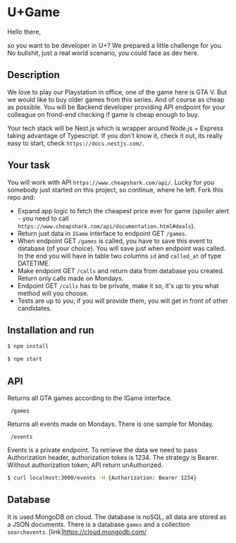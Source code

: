 # U+Game


Hello there,

so you want to be developer in U+? We prepared a little challenge for you. No bullshit, just a real world scenario, you could face as dev here.


## Description
We love to play our Playstation in office, one of the game here is GTA V. But we would like to buy older games from this series. And of course as cheap as possible.
You will be Backend developer providing API endpoint for your colleague on frond-end checking if game is cheap enough to buy.

Your tech stack will be Nest.js which is wrapper around Node.js + Express taking advantage of Typescript. If you don't know it, check it out, its really easy to start, check `https://docs.nestjs.com/`.

## Your task
You will work with API `https://www.cheapshark.com/api/`. Lucky for you somebody just started on this project, so continue, where he left. Fork this repo and:
- Expand app logic to fetch the cheapest price ever for game (spoiler alert - you need to call `https://www.cheapshark.com/api/documentation.html#deals`).
- Return just data in `IGame` interface to endpoint GET `/games`.
- When endpoint GET `/games` is called, you have to save this event to database (of your choice). You will save just when endpoint was called. In the end you will have in table two columns `id` and `called_at` of type DATETIME.
- Make endpoint GET `/calls` and return data from database you created. Return only calls made on Mondays.
- Endpoint GET `/calls` has to be private, make it so, it's up to you what method will you choose.
- Tests are up to you, if you will provide them, you will get in front of other candidates.

## Installation and run

```bash
$ npm install
```
```bash
$ npm start
```

## API

Returns all GTA games according to the IGame interface. 
```
 /games
```

Returns all events made on Mondays. There is one sample for Monday.
```
 /events
```
Events is a private endpoint. To retrieve the data we need to pass Authorization header, 
authorization tokes is 1234. The strategy is Bearer.
Without authorization token, API return unAuthorized.


```bash
$ curl localhost:3000/events -H {Authorization: Bearer 1234}
```
## Database
It is used MongoDB on cloud. The database is noSQL, all data are stored as a JSON documents. There is a database `games` and a collection `searchevents`.
[link]https://cloud.mongodb.com/ 
